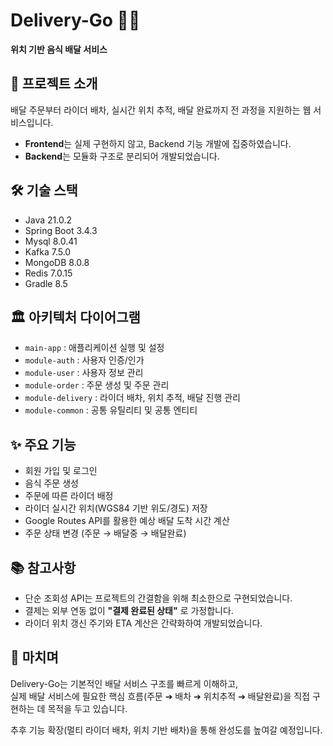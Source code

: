 # Delivery-Go 🍔🚴
**위치 기반 음식 배달 서비스**

## 📝 프로젝트 소개
배달 주문부터 라이더 배차, 실시간 위치 추적, 배달 완료까지 전 과정을 지원하는 웹 서비스입니다.

- **Frontend**는 실제 구현하지 않고, Backend 기능 개발에 집중하였습니다.
- **Backend**는 모듈화 구조로 분리되어 개발되었습니다.

## 🛠️ 기술 스택
- Java 21.0.2
- Spring Boot 3.4.3
- Mysql 8.0.41
- Kafka 7.5.0
- MongoDB 8.0.8
- Redis 7.0.15
- Gradle 8.5


## 🏛️ 아키텍처 다이어그램
- `main-app` : 애플리케이션 실행 및 설정
- `module-auth` : 사용자 인증/인가
- `module-user` : 사용자 정보 관리
- `module-order` : 주문 생성 및 주문 관리
- `module-delivery` : 라이더 배차, 위치 추적, 배달 진행 관리
- `module-common` : 공통 유틸리티 및 공통 엔티티

## ✨ 주요 기능
- 회원 가입 및 로그인
- 음식 주문 생성
- 주문에 따른 라이더 배정
- 라이더 실시간 위치(WGS84 기반 위도/경도) 저장
- Google Routes API를 활용한 예상 배달 도착 시간 계산
- 주문 상태 변경 (주문 → 배달중 → 배달완료)

## 📚 참고사항
- 단순 조회성 API는 프로젝트의 간결함을 위해 최소한으로 구현되었습니다.
- 결제는 외부 연동 없이 **"결제 완료된 상태"** 로 가정합니다.
- 라이더 위치 갱신 주기와 ETA 계산은 간략화하여 개발되었습니다.

## 📌 마치며
Delivery-Go는 기본적인 배달 서비스 구조를 빠르게 이해하고,  
실제 배달 서비스에 필요한 핵심 흐름(주문 ➔ 배차 ➔ 위치추적 ➔ 배달완료)을 직접 구현하는 데 목적을 두고 있습니다.

추후 기능 확장(멀티 라이더 배차, 위치 기반 배차)을 통해 완성도를 높여갈 예정입니다.
